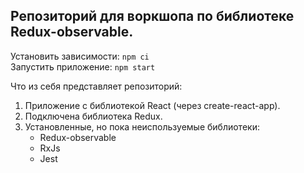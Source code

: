 ## Репозиторий для воркшопа по библиотеке Redux-observable.

Установить зависимости: `npm ci`  
Запустить приложение: `npm start`

Что из себя представляет репозиторий:
1. Приложение c библиотекой React (через create-react-app).
2. Подключена библиотека Redux.
3. Установленные, но пока неиспользуемые библиотеки:
    - Redux-observable
    - RxJs
    - Jest

